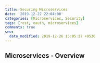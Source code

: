 ```yaml
---
title: Securing Microservices
date: '2019-12-22 22:04:00'
categories: [Microservices, Security]
tags: [rest, oauth, microservices]
comments: true
seo:
  date_modified: 2019-12-26 15:05:27 +0530
---
```


## Microservices - Overview
